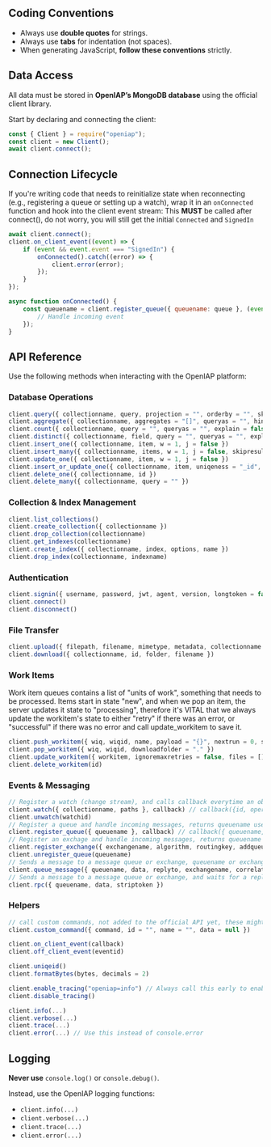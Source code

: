 ## Coding Conventions

- Always use **double quotes** for strings.
- Always use **tabs** for indentation (not spaces).
- When generating JavaScript, **follow these conventions** strictly.

## Data Access

All data must be stored in **OpenIAP’s MongoDB database** using the official client library.

Start by declaring and connecting the client:

```js
const { Client } = require("openiap");
const client = new Client();
await client.connect();
```

## Connection Lifecycle

If you're writing code that needs to reinitialize state when reconnecting (e.g., registering a queue or setting up a watch), wrap it in an `onConnected` function and hook into the client event stream:
This **MUST** be called after connect(), do not worry, you will still get the initial `Connected` and `SignedIn`

```js
await client.connect();
client.on_client_event((event) => {
    if (event && event.event === "SignedIn") {
        onConnected().catch((error) => {
            client.error(error);
        });
    }
});

async function onConnected() {
    const queuename = client.register_queue({ queuename: queue }, (event) => {
        // Handle incoming event
    });
}
```

## API Reference

Use the following methods when interacting with the OpenIAP platform:

### Database Operations

```js
client.query({ collectionname, query, projection = "", orderby = "", skip = 0, top = 100, queryas = "", explain = false })
client.aggregate({ collectionname, aggregates = "[]", queryas = "", hint = "", explain = false })
client.count({ collectionname, query = "", queryas = "", explain = false })
client.distinct({ collectionname, field, query = "", queryas = "", explain = false })
client.insert_one({ collectionname, item, w = 1, j = false })
client.insert_many({ collectionname, items, w = 1, j = false, skipresults = false })
client.update_one({ collectionname, item, w = 1, j = false })
client.insert_or_update_one({ collectionname, item, uniqeness = "_id", w = 1, j = false })
client.delete_one({ collectionname, id })
client.delete_many({ collectionname, query = "" })
```

### Collection & Index Management

```js
client.list_collections()
client.create_collection({ collectionname })
client.drop_collection(collectionname)
client.get_indexes(collectionname)
client.create_index({ collectionname, index, options, name })
client.drop_index(collectionname, indexname)
```

### Authentication

```js
client.signin({ username, password, jwt, agent, version, longtoken = false, validateonly = false, ping = false })
client.connect()
client.disconnect()
```

### File Transfer

```js
client.upload({ filepath, filename, mimetype, metadata, collectionname })
client.download({ collectionname, id, folder, filename })
```

### Work Items
Work item queues contains a list of "units of work", something that needs to be processed. Items start in state "new", and when we pop an item, the server updates it state to "processing", therefore it's VITAL that we always update the workitem's state to either "retry" if there was an error, or "successful" if there was no error and call update_workitem to save it.
```js
client.push_workitem({ wiq, wiqid, name, payload = "{}", nextrun = 0, success_wiqid = "", failed_wiqid = "", success_wiq = "", failed_wiq = "", priority = 2, files = [] })
client.pop_workitem({ wiq, wiqid, downloadfolder = "." })
client.update_workitem({ workitem, ignoremaxretries = false, files = [] })
client.delete_workitem(id)
```

### Events & Messaging

```js
// Register a watch (change stream), and calls callback everytime an object is inserted, updated or deleted
client.watch({ collectionname, paths }, callback) // callback({id, operation, document }, event_counter)
client.unwatch(watchid)
// Register a queue and handle incoming messages, returns queuename used for receiving messages
client.register_queue({ queuename }, callback) // callback({ queuename, correlation_id, replyto, routingkey, exchangename, data })
// Register an exchage and handle incoming messages, returns queuename used for receiving messages
client.register_exchange({ exchangename, algorithm, routingkey, addqueue }, callback)  // callback({ queuename, correlation_id, replyto, routingkey, exchangename, data })
client.unregister_queue(queuename)
// Sends a message to a message queue or exchange, queuename or exchangename is mandatory, so is data
client.queue_message({ queuename, data, replyto, exchangename, correlation_id, routingkey, striptoken, expiration })
// Sends a message to a message queue or exchange, and waits for a reply, and returns it
client.rpc({ queuename, data, striptoken })
```

### Helpers

```js
// call custom commands, not added to the official API yet, these might change over time and will not be backward compatible 
client.custom_command({ command, id = "", name = "", data = null })

client.on_client_event(callback)
client.off_client_event(eventid)

client.uniqeid()
client.formatBytes(bytes, decimals = 2)

client.enable_tracing("openiap=info") // Always call this early to enable logging, other options are openiap=error, openiap=debug or openiap=trace
client.disable_tracing()

client.info(...)
client.verbose(...)
client.trace(...)
client.error(...) // Use this instead of console.error
```

## Logging

**Never use** `console.log()` or `console.debug()`.

Instead, use the OpenIAP logging functions:

- `client.info(...)`
- `client.verbose(...)`
- `client.trace(...)`
- `client.error(...)`
